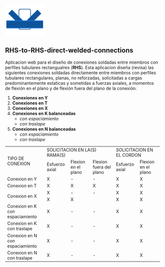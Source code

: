 
![logo](/icono-128.png)  

RHS-to-RHS-direct-welded-connections
----------------------------------------
Aplicacion web para el diseño de conexiones soldadas entre miembros con perfiles tubulares rectangualres (**RHS**).
Esta aplicacion diseña (revisa) las siguientes conexiones soldadas directamente entre miembros con perfiles tubulares rectangulares, planas, no reforzadas, solicitadas a cargas predominantemente estaticas y sometidas a fuerzas axiales, a momentos de flexión en el plano y de flexión fuera del plano de la conexión.

1. **Conexiones en Y** 
2. **Conexiones en T** 
3. **Conexiones en X** 
4. **Conexiones en K balanceadas** 
	- *con espaciamiento* 
	- *con traslape*  
5. **Conexiones en N balanceadas** 
	- *con espaciamiento* 
	- *con traslape* 


<table>
	<tr>
		<td rowspan="2">TIPO DE CONEXION</td>
		<td colspan="3">SOLICITACION EN LA(S) RAMA(S)</td>
		<td colspan="2">SOLICITACION EN EL CORDON</td>
	</tr>
	<tr>
		<td>Esfuerzo axial</td>
		<td>Flexion en el plano</td>
		<td>Flexion fuera del plano</td>
		<td>Esfuerzo axial</td>
		<td>Flexion en el plano</td>
	</tr>
	<tr>
		<td>Conexion en Y</td>
		<td> X </td>
		<td> - </td>
		<td> - </td>
		<td> X </td>
		<td> X </td>
	</tr>
	<tr>
		<td>Conexion en T</td>
		<td> X </td>
		<td> X </td>
		<td> X </td>
		<td> X </td>
		<td> X </td>
	</tr>
	<tr>
		<td rowspan="2">Conexion en X</td>
		<td> X </td>
		<td> - </td>
		<td> - </td>
		<td> X </td>
		<td> X </td>
	</tr>
	<tr>
		<td> X </td>
		<td> X </td>
		<td>  </td>
		<td> X </td>
		<td> X </td>
	</tr>
	<tr>
		<td>Conexion en K con espaciamiento</td>
		<td> X </td>
		<td> - </td>
		<td> - </td>
		<td> X </td>
		<td> X </td>
	</tr>
	<tr>
		<td>Conexion en K con traslape</td>
		<td> X </td>
		<td> - </td>
		<td> - </td>
		<td> X </td>
		<td> X </td>
	</tr>
	<tr>
		<td>Conexion en N con espaciamiento</td>
		<td> X </td>
		<td> - </td>
		<td> - </td>
		<td> X </td>
		<td> X </td>
	</tr>
	<tr>
		<td>Conexion en N con traslape</td>
		<td> X </td>
		<td> - </td>
		<td> - </td>
		<td> X </td>
		<td> X </td>
	</tr>
</table>
